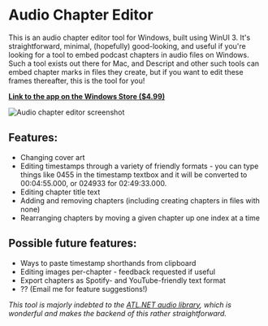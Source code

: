 # Audio Chapter Editor

This is an audio chapter editor tool for Windows, built using WinUI 3. It's straightforward, minimal, (hopefully) good-looking, and useful if you're looking for a tool to embed podcast chapters in audio files on Windows. Such a tool exists out there for Mac, and Descript and other such tools can embed chapter marks in files they create, but if you want to edit these frames thereafter, this is the tool for you!

**[Link to the app on the Windows Store ($4.99)](https://www.microsoft.com/store/productId/9P0N6801VP3N)**

![Audio chapter editor screenshot](/Resources/screenshot.png?raw=true "Screenshot of Nate's audio chapter editor")

## Features:
* Changing cover art
* Editing timestamps through a variety of friendly formats - you can type things like 0455 in the timestamp textbox and it will be converted to 00:04:55.000, or 024933 for 02:49:33.000.
* Editing chapter title text
* Adding and removing chapters (including creating chapters in files with none)
* Rearranging chapters by moving a given chapter up one index at a time

## Possible future features:
* Ways to paste timestamp shorthands from clipboard
* Editing images per-chapter - feedback requested if useful
* Export chapters as Spotify- and YouTube-friendly text format
* ?? (Email me for feature suggestions!)

_This tool is majorly indebted to the [ATL.NET audio library](https://github.com/Zeugma440/atldotnet), which is wonderful and makes the backend of this rather straightforward._
